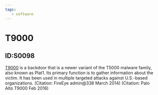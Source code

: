 ```yaml
---
tags:
   - software
---
```

# T9000
## ID:S0098
[T9000](/mitre/software/S0098) is a backdoor that is a newer variant of the T5000 malware family, also known as Plat1. Its primary function is to gather information about the victim. It has been used in multiple targeted attacks against U.S.-based organizations. (Citation: FireEye admin@338 March 2014) (Citation: Palo Alto T9000 Feb 2016)
